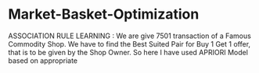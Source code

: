 # Market-Basket-Optimization
ASSOCIATION RULE LEARNING : We are give 7501 transaction of a Famous Commodity Shop. We have to find the Best Suited Pair for Buy 1 Get 1 offer, that is to be given by the Shop Owner. So here I have used APRIORI Model based on appropriate
